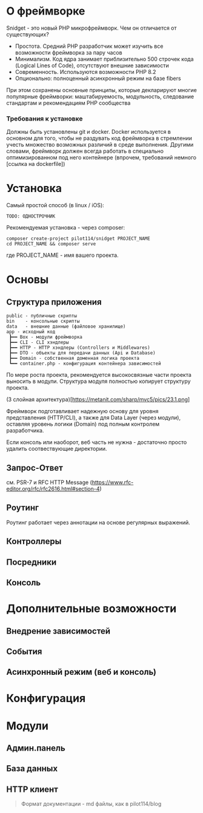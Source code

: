 # О фреймворке

Snidget - это новый PHP микрофреймворк. Чем он отличается от существующих?
- Простота. Средний PHP разработчик может изучить все возможности фреймворка за пару часов
- Минимализм. Код ядра занимает приблизительно 500 строчек кода (Logical Lines of Code), отсутствуют внешние зависимости
- Современность. Используются возможности PHP 8.2
- Опционально: полноценный асинхронный режим на базе fibers

При этом сохранены основные принципы, которые декларируют многие популярные фреймворки:
маштабируемость, модульность, следование стандартам и рекомендациям PHP сообщества

### Требования к установке

Должны быть установлены git и docker.
Docker используется в основном для того, чтобы не раздувать код фреймворка в стремлении учесть
множество возможных различий в среде выполнения. Другими словами, фреймворк должен
всегда работать в специально оптимизированном под него контейнере (впрочем, требований немного [ссылка на dockerfile])

# Установка

Самый простой способ (в linux / iOS):

    TODO: ОДНОСТРОЧНИК

Рекомендуемая установка - через composer:

    composer create-project pilot114/snidget PROJECT_NAME
    cd PROJECT_NAME && composer serve

где PROJECT_NAME - имя вашего проекта.

# Основы

## Структура приложения

    public - публичные скрипты
    bin    - консольные скрипты
    data   - внешние данные (файловое хранилище)
    app - исходный код
     ┣━━ Box - модули фреймворка
     ┣━━ CLI - CLI хэндлеры
     ┣━━ HTTP - HTTP хэндлеры (Controllers и Middlewares)
     ┣━━ DTO - объекты для передачи данных (Api и Database)
     ┣━━ Domain - собственная доменная логика проекта
     ┗━━ container.php - конфигурация контейнера зависимостей

По мере роста проекта, рекомендуется высокосвязные части проекта выносить в модули.
Структура модуля полностью копирует структуру проекта.

(3 слойная архитектура)[https://metanit.com/sharp/mvc5/pics/23.1.png]

Фреймворк подготавливает надежную основу для уровня представления (HTTP/CLI), а также для
Data Layer (через модули), оставляя уровень логики (Domain) под полным контролем разработчика.

Если консоль или наоборот, веб часть не нужна - достаточно просто удалить соотвествующие директории.

## Запрос-Ответ

см. PSR-7 и RFC HTTP Message (https://www.rfc-editor.org/rfc/rfc2616.html#section-4)

## Роутинг

Роутинг работает через аннотации на основе регулярных выражений.

## Контроллеры
## Посредники
## Консоль

# Дополнительные возможности

## Внедрение зависимостей
## События
## Асинхронный режим (веб и консоль)

# Конфигурация
# Модули

## Админ.панель
## База данных
## HTTP клиент

> Формат документации - md файлы, как в pilot114/blog